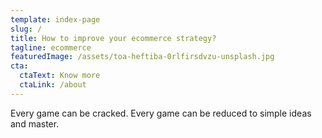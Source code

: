 ```yaml
---
template: index-page
slug: /
title: How to improve your ecommerce strategy?
tagline: ecommerce
featuredImage: /assets/toa-heftiba-0rlfirsdvzu-unsplash.jpg
cta:
  ctaText: Know more
  ctaLink: /about
---
```

Every game can be cracked. Every game can be reduced to simple ideas and master.